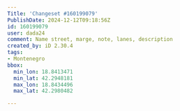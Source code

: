 ```yaml
---
Title: 'Changeset #160199079'
PublishDate: 2024-12-12T09:18:56Z
id: 160199079
user: dada24
comment: Name street, marge, note, lanes, description
created_by: iD 2.30.4
tags:
- Montenegro
bbox:
  min_lon: 18.8413471
  min_lat: 42.2948181
  max_lon: 18.8434496
  max_lat: 42.2980482

---
```

